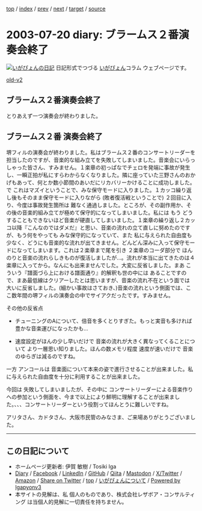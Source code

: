 [top](../index.html) 
 / [index](index.html) 
 / [prev](ig030718.html) 
 / [next](ig030723.html) 
 / [target](https://www.igapyon.jp/igapyon/diary/2003/ig030720.html) 
 / [source](https://github.com/igapyon/diary/blob/master/2003/ig030720.src.md) 

2003-07-20 diary: ブラームス２番演奏会終了
=====================================================================================================
[![いがぴょんの日記](https://www.igapyon.jp/igapyon/diary/images/iga202308_64.jpg "いがぴょん")](https://www.igapyon.jp/igapyon/diary/memo/memoigapyon.html) 日記形式でつづる [いがぴょん](https://www.igapyon.jp/igapyon/diary/memo/memoigapyon.html)コラム ウェブページです。

[old-v2](ig030720-orig.html)

## ブラームス２番演奏会終了

とりあえず一つ演奏会が終わりました。


## ブラームス２番 演奏会終了

堺フィルの演奏会が終わりました。私はブラームス２番のコンサートリーダーを担当したのですが、音楽的な組み立てを失敗してしまいました。音楽会にいらっしゃった皆さん、すみません。１楽章の初っぱなでチェロを発端に事故が発生し、一瞬正拍が私にすらわからなくなりました。隣に座っていた三野さんのおかげもあって、何とか数小節間のあいだにリカバリーかけることに成功しました。で これはマズイということで、みな保守モードに入りました。１カッコ繰り返し後もそのまま保守モードに入りながら (敗者復活戦ということで) ２回目に入り、今度は事故発生箇所は 難なく通過しました。ところが、その副作用か、その後の音楽的組み立てが極めて保守的になってしまいました。私には もう どうすることもできないほど音楽が硬直してしまいました。１楽章の繰り返し２カッコ以降『こんなのではダメだ』と思い、音楽の流れの立て直しに努めたのですが、もう何をやっても みな保守的になっていて、また 私に与えられた自由度も少なく、どうにも音楽的な流れが出てきません。どんどん深みに入って保守モードになってしまいます。これは２楽章まで尾を引き ２楽章のコーダ部分で ほんのりと音楽の流れらしきものが復活しましたが…。流れが本当に出てきたのは４楽章に入ってから。なんにも出来ませんでした。大変に反省しました。まあ こういう『譜面づら上における譜面通り』的解釈も世の中には あることですので、まあ最低線はクリアーしたとは思いますが、音楽の流れ不在という面では 大いに反省しました。(細かい事故はさておき、)音楽の流れという側面では、ここ数年間の堺フィルの演奏会の中でサイアクだったです。すみません。

その他の反省点

* チューニングのAについて、倍音を多くとりすぎた。もっと実音も多ければ 豊かな音楽運びになったかも…
  
* 速度設定がほんの少し早いだけで 音楽の流れが大きく異なってくることについて
  より一層思い知りました。ほんの数メモリ程度 速度が速いだけで 音楽のゆらぎは減るのですね。

一方 アンコールは 音楽面について本来の姿で進行させることが出来ました。私に与えられた自由度を十分に利用することが出来ました。

今回は 失敗してしまいましたが、その中に コンサートリーダーによる音楽作りへの参加という側面を、今まで以上により鮮明に理解することが出来ました。、、、コンサートリーダーという役割ってほんとうに難しいですね。

アリタさん、カドタさん、大阪市民管のみなさま、ご来場ありがとうございました。


----------------------------------------------------------------------------------------------------

## この日記について

* ホームページ更新者: 伊賀 敏樹 / Tosiki Iga
* [Diary](https://www.igapyon.jp/igapyon/diary/) / [Facebook](https://www.facebook.com/igapyon) / [LinkedIn](https://www.linkedin.com/in/toshikiiga) / [GitHub](https://github.com/igapyon) / [Qiita](https://qiita.com/igapyon) / [Mastodon](https://social.vivaldi.net/@igapyon) / [X/Twitter](https://twitter.com/ToshikiIga) / [Amazon](https://www.amazon.co.jp/%E4%BC%8A%E8%B3%80-%E6%95%8F%E6%A8%B9/e/B004LTQWCQ) / 
[Share on Twitter](https://twitter.com/intent/tweet?hashtags=igapyon%2Cdiary%2C%E3%81%84%E3%81%8C%E3%81%B4%E3%82%87%E3%82%93&text=%E3%83%96%E3%83%A9%E3%83%BC%E3%83%A0%E3%82%B9%EF%BC%92%E7%95%AA%E6%BC%94%E5%A5%8F%E4%BC%9A%E7%B5%82%E4%BA%86&url=https%3A%2F%2Fwww.igapyon.jp%2Figapyon%2Fdiary%2F2003%2Fig030720.html) / [top](../index.html) / [いがぴょんについて](https://www.igapyon.jp/igapyon/diary/memo/memoigapyon.html) / [Powered by Igapyonv3](https://github.com/igapyon/igapyonv3)
* 本サイトの見解は、私 個人のものであり、株式会社レザボア・コンサルティング は当個人的見解に一切責任を持ちません。 
